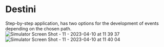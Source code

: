 # Destini
Step-by-step application, has two options for the development of events depending on the chosen path.
![Simulator Screen Shot - 11 - 2023-04-10 at 11 39 37](https://user-images.githubusercontent.com/61159577/230866293-c69b068d-8f71-44ab-9774-6c1c72c1c059.png)
![Simulator Screen Shot - 11 - 2023-04-10 at 11 40 04](https://user-images.githubusercontent.com/61159577/230866299-7c3b8032-fbac-40dc-bc8a-c951c6e8aa14.png)
